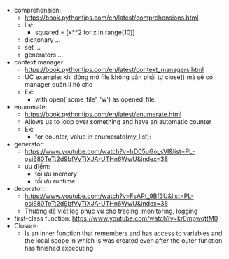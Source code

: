 - comprehension:
    - https://book.pythontips.com/en/latest/comprehensions.html
    - list: 
        - squared = [x**2 for x in range(10)]
    - dicitonary ...
    - set ...
    - generators ...
- context manager:
    - https://book.pythontips.com/en/latest/context_managers.html
    - UC example: khi đóng mở file không cần phải tự close() mà sẽ có manager quản lí hộ cho
    - Ex: 
        - with open('some_file', 'w') as opened_file:
- enumerate: 
    - https://book.pythontips.com/en/latest/enumerate.html
    - Allows us to loop over something and have an automatic counter
    - Ex: 
        - for counter, value in enumerate(my_list):
- generator:
    - https://www.youtube.com/watch?v=bD05uGo_sVI&list=PL-osiE80TeTt2d9bfVyTiXJA-UTHn6WwU&index=38
    - ưu điểm:
        - tối ưu memory
        - tối ưu runtime
- decorator:
    - https://www.youtube.com/watch?v=FsAPt_9Bf3U&list=PL-osiE80TeTt2d9bfVyTiXJA-UTHn6WwU&index=38
    - Thường để viết log phục vụ cho tracing, monitoring, logging
- first-class function: https://www.youtube.com/watch?v=kr0mpwqttM0
- Closure:
    - Is an inner function that remembers and has access to variables and the local scope in which is was created even after the outer function has finished excecuting